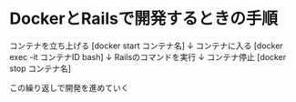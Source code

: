 # DockerとRailsで開発するときの手順
コンテナを立ち上げる
[docker start コンテナ名]
↓
コンテナに入る
[docker exec -it コンテナID bash]
↓
Railsのコマンドを実行
↓
コンテナ停止
[docker stop コンテナ名]

この繰り返しで開発を進めていく

